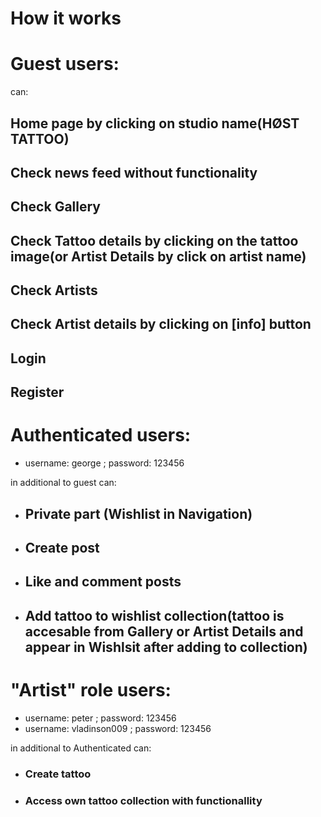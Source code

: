 # How it works

# Guest users:

can:

## Home page by clicking on studio name(HØST TATTOO)

## Check news feed without functionality

## Check Gallery

## Check Tattoo details by clicking on the tattoo image(or Artist Details by click on artist name)

## Check Artists

## Check Artist details by clicking on [info] button

## Login

## Register

# Authenticated users:

- username: george ; password: 123456

in additional to guest can:

- ## Private part (Wishlist in Navigation)
- ## Create post
- ## Like and comment posts
- ## Add tattoo to wishlist collection(tattoo is accesable from Gallery or Artist Details and appear in Wishlsit after adding to collection)

# "Artist" role users:

- username: peter ; password: 123456
- username: vladinson009 ; password: 123456

in additional to Authenticated can:

- ### Create tattoo
- ### Access own tattoo collection with functionallity
